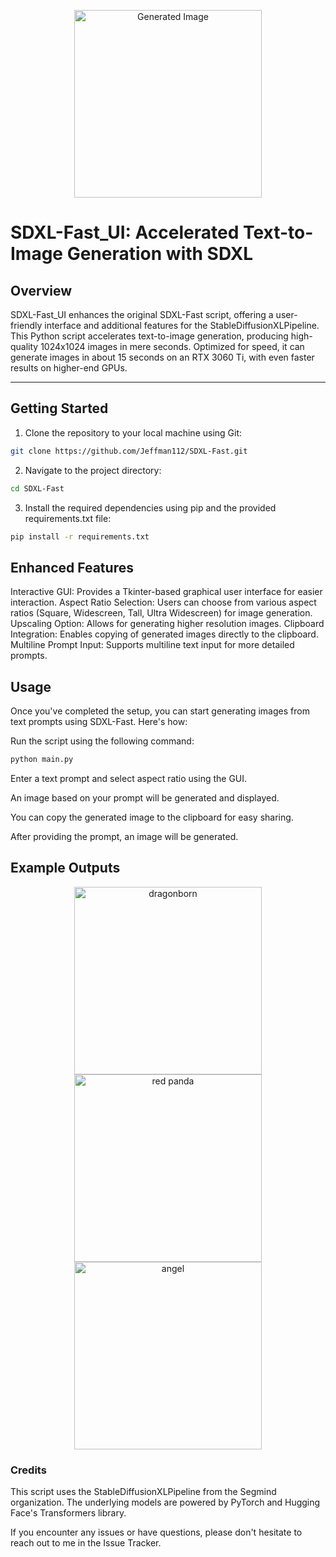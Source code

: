 <p align="center">
  <img src="https://github.com/Jeffman112/SDXL-Fast/assets/123284838/20e2397a-c464-478e-a699-8271681067ba" width="300" height="300" alt="Generated Image">
</p>

# SDXL-Fast_UI: Accelerated Text-to-Image Generation with SDXL

## Overview

SDXL-Fast_UI enhances the original SDXL-Fast script, offering a user-friendly interface and additional features for the StableDiffusionXLPipeline. This Python script accelerates text-to-image generation, producing high-quality 1024x1024 images in mere seconds. Optimized for speed, it can generate images in about 15 seconds on an RTX 3060 Ti, with even faster results on higher-end GPUs.

---

## Getting Started

1. Clone the repository to your local machine using Git:
```bash
git clone https://github.com/Jeffman112/SDXL-Fast.git
```
2. Navigate to the project directory:
```bash
cd SDXL-Fast
```
3. Install the required dependencies using pip and the provided requirements.txt file:
```bash
pip install -r requirements.txt
```

## Enhanced Features

Interactive GUI: Provides a Tkinter-based graphical user interface for easier interaction.
Aspect Ratio Selection: Users can choose from various aspect ratios (Square, Widescreen, Tall, Ultra Widescreen) for image generation.
Upscaling Option: Allows for generating higher resolution images.
Clipboard Integration: Enables copying of generated images directly to the clipboard.
Multiline Prompt Input: Supports multiline text input for more detailed prompts.

## Usage
Once you've completed the setup, you can start generating images from text prompts using SDXL-Fast. Here's how:

Run the script using the following command:
```bash
python main.py
```
Enter a text prompt and select aspect ratio using the GUI.

An image based on your prompt will be generated and displayed.

You can copy the generated image to the clipboard for easy sharing.

After providing the prompt, an image will be generated.

## Example Outputs
<p align="center">
  <img src="https://github.com/Jeffman112/SDXL-Fast/assets/123284838/ddf57c26-49a4-4789-ad85-357b4dab8da9" alt="dragonborn" width="300">
  <img src="https://github.com/Jeffman112/SDXL-Fast/assets/123284838/a0f6b0b8-3257-4aa1-b3c2-a4bf3b70ad35" alt="red panda" width="300">
  <img src="https://github.com/Jeffman112/SDXL-Fast/assets/123284838/73153707-892c-4222-96c7-dfd5030e8a85" alt="angel" width="300">
</p>


### Credits
This script uses the StableDiffusionXLPipeline from the Segmind organization.
The underlying models are powered by PyTorch and Hugging Face's Transformers library.

If you encounter any issues or have questions, please don't hesitate to reach out to me in the Issue Tracker.

